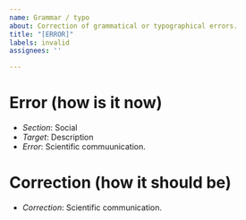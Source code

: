 ```yaml
---
name: Grammar / typo
about: Correction of grammatical or typographical errors.
title: "[ERROR]"
labels: invalid
assignees: ''

---
```


# Error (how is it now)
- *Section*: Social
- *Target*: Description
- *Error*: Scientific commuunication.

# Correction (how it should be)
- *Correction*: Scientific communication.

